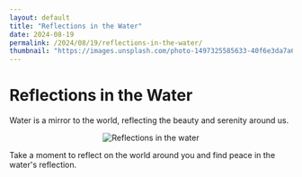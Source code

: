 ```yaml
---
layout: default
title: "Reflections in the Water"
date: 2024-08-19
permalink: /2024/08/19/reflections-in-the-water/
thumbnail: "https://images.unsplash.com/photo-1497325585633-40f6e3da7a6e?q=80&w=1935&auto=format&fit=crop&ixlib=rb-4.0.3&ixid=M3wxMjA3fDF8MHxwaG90by1wYWdlfHx8fGVufDB8fHx8fA%3D%3D"
---
```


# Reflections in the Water

Water is a mirror to the world, reflecting the beauty and serenity around us.

<div style="text-align: center;">
    <img src="https://images.unsplash.com/photo-1497325585633-40f6e3da7a6e?q=80&w=1935&auto=format&fit=crop&ixlib=rb-4.0.3&ixid=M3wxMjA3fDF8MHxwaG90by1wYWdlfHx8fGVufDB8fHx8fA%3D%3D" alt="Reflections in the water" title="Reflections in the water" style="max-width: 100%; max-height: 800px; width: auto; height: auto;" />
</div>

Take a moment to reflect on the world around you and find peace in the water's reflection.

